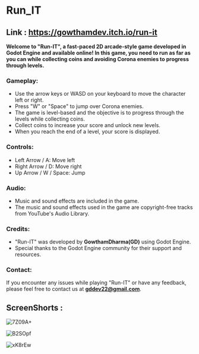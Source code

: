

# Run_IT

## Link : https://gowthamdev.itch.io/run-it

**Welcome to "Run-IT", a fast-paced 2D arcade-style game developed in Godot Engine and available online! In this game, you need to run as far as you can while collecting coins and avoiding Corona enemies to progress through levels.**

### Gameplay:

* Use the arrow keys or WASD on your keyboard to move the character left or right.
* Press "W" or "Space" to jump over Corona enemies.
* The game is level-based and the objective is to progress through the levels while collecting coins.
* Collect coins to increase your score and unlock new levels.
* When you reach the end of a level, your score is displayed.

### Controls:

* Left Arrow / A: Move left
* Right Arrow / D: Move right
* Up Arrow / W / Space: Jump

### Audio:

* Music and sound effects are included in the game.
* The music and sound effects used in the game are copyright-free tracks from YouTube's Audio Library.

### Credits:

* "Run-IT" was developed by **GowthamDharma(GD)** using Godot Engine.
* Special thanks to the Godot Engine community for their support and resources.

### Contact:

If you encounter any issues while playing "Run-IT" or have any feedback, please feel free to contact us at **gddev22@gmail.com**.

## ScreenShorts :

![7Z09A+](https://user-images.githubusercontent.com/105642850/224545917-3985895e-2c02-43ef-89ed-75ef524b67d6.png)

![B2SOpf](https://user-images.githubusercontent.com/105642850/224545921-c20b9f63-2c91-47a4-9ac8-0a612d53ed0f.png)

![xK8rEw](https://user-images.githubusercontent.com/105642850/224545922-b3660932-d07a-4530-95ad-e661d0c150fe.png)
